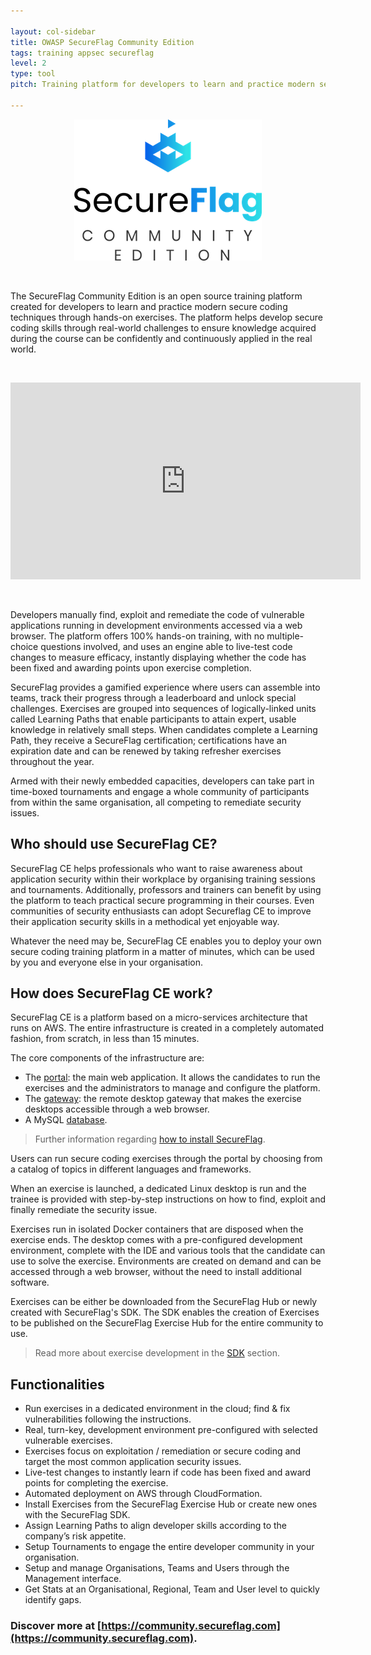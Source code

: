 ```yaml
---

layout: col-sidebar
title: OWASP SecureFlag Community Edition
tags: training appsec secureflag
level: 2
type: tool
pitch: Training platform for developers to learn and practice modern secure coding techniques through hands-on exercises.

---
```




<p align="center"><img src="assets/images/secureflag_community.png"/></p>

<br/>

The SecureFlag Community Edition is an open source training platform created for developers to learn and practice modern secure coding techniques through hands-on exercises. The platform helps develop secure coding skills through real-world challenges to ensure knowledge acquired during the course can be confidently and continuously applied in the real world.

<br/>

<p align="center">
<iframe width="560" height="315" src="https://www.youtube.com/embed/24KrcgjsBaw" frameborder="0" allow="autoplay; encrypted-media" allowfullscreen></iframe>
</p>

<br/>

Developers manually find, exploit and remediate the code of vulnerable applications running in development environments accessed via a web browser. The platform offers 100% hands-on training, with no multiple-choice questions involved, and uses an engine able to live-test code changes to measure efficacy, instantly displaying whether the code has been fixed and awarding points upon exercise completion. 

SecureFlag provides a gamified experience where users can assemble into teams, track their progress through a leaderboard and unlock special challenges. Exercises are grouped into sequences of logically-linked units called Learning Paths that enable participants to attain expert, usable knowledge in relatively small steps. When candidates complete a Learning Path, they receive a SecureFlag certification; certifications have an expiration date and can be renewed by taking refresher exercises throughout the year. 

Armed with their newly embedded capacities, developers can take part in time-boxed tournaments and engage a whole community of participants from within the same organisation, all competing to remediate security issues.

## Who should use SecureFlag CE?

SecureFlag CE helps professionals who want to raise awareness about application security within their workplace by organising training sessions and tournaments. Additionally, professors and trainers can benefit by using the platform to teach practical secure programming in their courses. Even communities of security enthusiasts can adopt Secureflag CE to improve their application security skills in a methodical yet enjoyable way.

Whatever the need may be, SecureFlag CE enables you to deploy your own secure coding training platform in a matter of minutes, which can be used by you and everyone else in your organisation.

## How does SecureFlag CE work?

SecureFlag CE is a platform based on a micro-services architecture that runs on AWS. The entire infrastructure is created  in a completely automated fashion, from scratch, in less than 15 minutes.

The core components of the infrastructure are:

* The [portal](https://gitlab.com/secureflag-community/portal): the main web application. It allows the candidates to run the exercises and the administrators to manage and configure the platform.
* The [gateway](https://gitlab.com/secureflag-community/gateway): the remote desktop gateway that makes the exercise desktops accessible through a web browser.
* A MySQL [database](https://gitlab.com/secureflag-community/database).

> Further information regarding [how to install SecureFlag](https://community.secureflag.com/#/platform/installation).

Users can run secure coding exercises through the portal by choosing from a catalog of topics in different languages and frameworks. 

When an exercise is launched, a dedicated Linux desktop is run and the trainee is provided with step-by-step instructions on how to find, exploit and finally remediate the security issue.

Exercises run in isolated Docker containers that are disposed when the exercise ends. The desktop comes with a pre-configured development environment, complete with the IDE and various tools that the candidate can use to solve the exercise. Environments are created on demand and can be accessed through a web browser, without the need to install additional software.

Exercises can be either be downloaded from the SecureFlag Hub or newly created with SecureFlag's SDK. The SDK enables the creation of Exercises to be published on the SecureFlag Exercise Hub for the entire community to use.

> Read more about exercise development in the [SDK](https://community.secureflag.com/#/sdk/setup-sfsdk) section.


## Functionalities

- Run exercises in a dedicated environment in the cloud; find & fix vulnerabilities following the instructions.
- Real, turn-key, development environment pre-configured with selected vulnerable exercises.
- Exercises focus on exploitation / remediation or secure coding and target the most common application security issues.
- Live-test changes to instantly learn if code has been fixed and award points for completing the exercise.
- Automated deployment on AWS through CloudFormation.
- Install Exercises from the SecureFlag Exercise Hub or create new ones with the SecureFlag SDK.
- Assign Learning Paths to align developer skills according to the company’s risk appetite.
- Setup Tournaments to engage the entire developer community in your organisation.
- Setup and manage Organisations, Teams and Users through the Management interface.
- Get Stats at an Organisational, Regional, Team and User level to quickly identify gaps.


### Discover more at [https://community.secureflag.com](https://community.secureflag.com).

